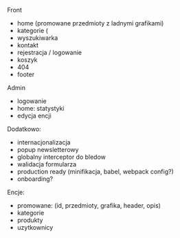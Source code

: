 Front
- home (promowane przedmioty z ladnymi grafikami)
- kategorie (
- wyszukiwarka
- kontakt
- rejestracja / logowanie
- koszyk
- 404
- footer

Admin
- logowanie 
- home: statystyki
- edycja encji

Dodatkowo:
- internacjonalizacja
- popup newsletterowy
- globalny interceptor do bledow
- walidacja formularza
- production ready (minifikacja, babel, webpack config?)
- onboarding?

Encje:
- promowane: (id, przedmioty, grafika, header, opis)
- kategorie
- produkty
- uzytkownicy
